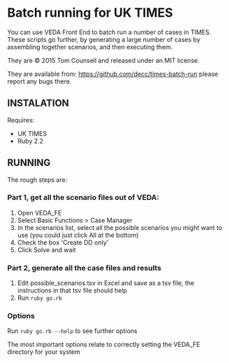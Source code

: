 # Batch running for UK TIMES

You can use VEDA Front End to batch run a number of cases in TIMES. These scripts go further, by generating a large number of cases by assembling together scenarios, and then executing them.

They are &copy; 2015 Tom Counsell and released under an MIT license.

They are available from: https://github.com/decc/times-batch-run please report any bugs there.

## INSTALATION

Requires:

* UK TIMES
* Ruby 2.2

## RUNNING

The rough steps are:

### Part 1, get all the scenario files out of VEDA:

1. Open VEDA_FE
2. Select Basic Functions > Case Manager
3. In the scenarios list, select all the possible scenarios you might want to use (you could just click All at the bottom)
4. Check the box 'Create DD only'
5. Click Solve and wait

### Part 2, generate all the case files and results

1. Edit possible_scenarios.tsv in Excel and save as a tsv file, the instructions in that tsv file should help
2. Run `ruby go.rb`

### Options

Run `ruby go.rb --help` to see further options

The most important options relate to correctly setting the VEDA_FE directory for your system

